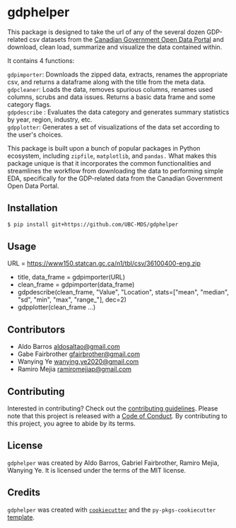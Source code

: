 # gdphelper

This package is designed to take the url of any of the several dozen GDP-related csv datasets from the [Canadian Government Open Data Portal](https://open.canada.ca/en/open-data) and download, clean load, summarize and visualize the data contained within.  

It contains 4 functions:

`gdpimporter`: Downloads the zipped data, extracts, renames the appropriate csv, and returns a dataframe along with the title from the meta data.    
`gdpcleaner`: Loads the data, removes spurious columns, renames used columns, scrubs and data issues. Returns a basic data frame and some category flags.   
`gdpdescribe` : Evaluates the data category and generates summary statistics by year, region, industry, etc.  
`gdpplotter`: Generates a set of visualizations of the data set according to the user's choices.

This package is built upon a bunch of popular packages in Python ecosystem, including
`zipfile`, `matplotlib`, and  `pandas.` What makes this package unique is that it incorporates the common functionalities and streamlines the workflow from downloading the data to performing simple EDA, specifically for the GDP-related data from the Canadian Government Open Data Portal.

## Installation

```bash
$ pip install git+https://github.com/UBC-MDS/gdphelper

```

## Usage
URL = https://www150.statcan.gc.ca/n1/tbl/csv/36100400-eng.zip
- title, data_frame = gdpimporter(URL)
- clean_frame = gdpimporter(data_frame)
- gdpdescribe(clean_frame, "Value", "Location", stats=["mean", "median", "sd", "min", "max", "range_"], dec=2)
- gdpplotter(clean_frame ...)

## Contributors

- Aldo Barros          aldosaltao@gmail.com
- Gabe Fairbrother     gfairbrother@gmail.com
- Wanying Ye           wanying.ye2020@gmail.com
- Ramiro Mejia         ramiromejiap@gmail.com

## Contributing

Interested in contributing? Check out the [contributing guidelines](https://github.com/UBC-MDS/Group_03_GOV_CA_GDP_HELPER/blob/main/CONTRIBUTING.md). Please note that this project is released with a [Code of Conduct](https://github.com/UBC-MDS/Group_03_GOV_CA_GDP_HELPER/blob/main/CONDUCT.md). By contributing to this project, you agree to abide by its terms.

## License

`gdphelper` was created by Aldo Barros, Gabriel Fairbrother, Ramiro Mejia, Wanying Ye. It is licensed under the terms of the MIT license.

## Credits

`gdphelper` was created with [`cookiecutter`](https://cookiecutter.readthedocs.io/en/latest/) and the `py-pkgs-cookiecutter` [template](https://github.com/py-pkgs/py-pkgs-cookiecutter).
